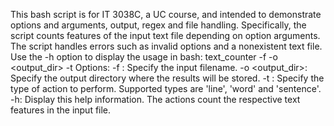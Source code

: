 This bash script is for IT 3038C, a UC course, and intended to demonstrate options and arguments, output, regex and file handling. Specifically, the script counts features of the input text file depending on option arguments. The script handles errors such as invalid options and a nonexistent text file. Use the -h option to display the usage in bash:
text_counter -f <filename> -o <output_dir> -t <type>
  Options:
    -f <filename>: Specify the input filename.
    -o <output_dir>: Specify the output directory where the results will be stored.
    -t <type>: Specify the type of action to perform. Supported types are 'line', 'word' and 'sentence'.
    -h: Display this help information.
The actions count the respective text features in the input file. 
